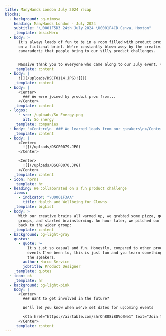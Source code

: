 ```yaml
---
title: ManyHands London July 2024 recap
blocks:
  - background: bg-mimosa
    heading: ManyHands London - July 2024
    subtitle: "\U0001F5D3️ 24th July 2024 \U0001F4CD Canva, Hoxton"
    _template: basicHero
  - body: >
      It's always loads of fun to be in a room filled with product pros to work
      on a fictional brief. We're constantly blown away by the creativity and
      camaraderie that people bring to our silly product challenges.


      Massive thank you to everyone who came along to our July event. ☀️
    _template: content
  - body: |
      ![](/uploads/DSCF0114.JPG)![]()
    _template: content
  - body: |
      <Center>
        ### We were joined by product pros from...
      </Center>
    _template: content
  - logos:
      - src: /uploads/So Energy.png
        alt: So Energy
    _template: companies
  - body: "<Center>\n  ### We learned loads from our speakers\n</Center>\n\n<Center>\n  ![Luisa and Jane](</uploads/ManyHands April 2024 (1).png> \"Luisa and Jane\")\n</Center>\n\nLuisa, Product Manager at Flourish, gave an honest account of the challenges of\_deciding what to build.\n\nJane, Experience Strategist at Flagstone,\_gave us the tools to break down a problem into its rawest form with 'first principle thinking'\n"
    _template: content
  - body: |
      <Center>
        ![](/uploads/DSCF0079.JPG)
      </Center>

      <Center>
        ![](/uploads/DSCF0070.JPG)
      </Center>
    _template: content
  - icon: horns
    _template: hr
  - heading: We collaborated on a fun product challenge
    items:
      - indicator: "\U0001F3AA"
        title: Health and Wellbeing for Clowns
    _template: bigList
  - body: >
      With our creative brains all warmed up, we grabbed some pizza, got into
      groups, and started brainstorming. An hour later, we pitched our ideas
      back to the wider group:
    _template: content
  - background: bg-light-gray
    quotes:
      - quote: >-
          It's just so casual and fun. Honestly, compared to other product
          events I've been to, this is just fun and you learn something new with
          the speakers.
        author: Marco Service
        jobTitle: Product Designer
    _template: quotes
  - icon: ok
    _template: hr
  - background: bg-light-pink
    body: |
      <Center>
        ### Want to get involved in the future?

        We'll let you know when we've set dates for upcoming events

        <Cta href="https://airtable.com/shrOh808iBDVo9Ne1" text="Join the list" />
      </Center>
    _template: content
---
```


